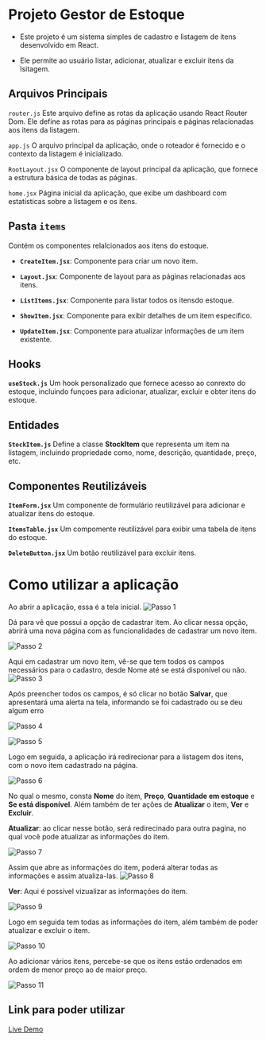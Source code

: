 # Projeto Gestor de Estoque

- Este projeto é um sistema simples de cadastro e listagem de itens desenvolvido em React. 

- Ele permite ao usuário listar, adicionar, atualizar e excluir itens da lsitagem.

## Arquivos Principais

`router.js`
 Este arquivo define as rotas da aplicação usando React Router Dom. Ele define as rotas para as páginas principais e páginas relacionadas aos itens da listagem.

 `app.js`
 O arquivo principal da aplicação, onde o roteador é fornecido e o contexto da listagem é inicializado.
 
 `RootLayout.jsx` O componente de layout principal da aplicação, que fornece a estrutura básica de todas as páginas.

`home.jsx` Página inicial da aplicação, que exibe um dashboard com estatísticas sobre a listagem e os itens.

## Pasta `items` 
Contém os componentes relalcionados aos itens do estoque.
    
- **`CreateItem.jsx`**: Componente para criar um novo item.
    
- **`Layout.jsx`**: Componente de layout para as páginas relacionadas aos itens.

- **`ListItems.jsx`**: Componente para listar todos os itensdo estoque.

- **`ShowItem.jsx`**: Componente para exibir detalhes de um item específico.

- **`UpdateItem.jsx`**: Componente para atualizar informações de um item existente.

## Hooks
**`useStock.js`**
Um hook personalizado que fornece acesso ao conrexto do estoque, incluindo funçoes para adicionar, atualizar, excluir e obter itens do estoque.

## Entidades

**`StockItem.js`**
Define a classe **StockItem** que representa um item na listagem, incluindo propriedade como, nome, descrição, quantidade, preço, etc.

## Componentes Reutilizáveis

**`ItemForm.jsx`**
Um componente de formulário reutilizável para adicionar e atualizar itens do estoque.

**`ItemsTable.jsx`**
Um compomente reutilizável para exibir uma tabela de itens do estoque.

**`DeleteButton.jsx`**
Um botão reutilizável para excluir itens.

# Como utilizar a aplicação

 Ao abrir a aplicação, essa é a tela inicial.
![Passo 1](/img/passo1.png)

 Dá para vê que possui a opção de cadastrar item. Ao clicar nessa opção, abrirá uma nova página com as funcionalidades de cadastrar um novo item. 


![Passo 2](/img/passo2.png)

Aqui em cadastrar um novo item, vê-se que tem todos os campos necessários para o cadastro, desde Nome até se está disponível ou não. 
![Passo 3](/img/passo3.png)

Após preencher todos os campos, é só clicar no botão **Salvar**, que apresentará uma alerta na tela, informando se foi cadastrado ou se deu algum erro

![Passo 4](/img/passo4.png)

![Passo 5](/img/passo5.png)

Logo em seguida, a aplicação irá redirecionar para a listagem dos itens, com o novo item cadastrado na página.

![Passo 6](/img/passo6.png)

No qual o mesmo, consta **Nome** do item, **Preço**, **Quantidade em estoque** e **Se está disponível**. Além também de ter ações de **Atualizar** o item, **Ver** e **Excluir**.

**Atualizar**:  ao clicar nesse botão, será redirecinado para outra pagina, no qual você pode atualizar as informações do item.

![Passo 7](/img/passo7.png)

Assim que abre as informações do item, poderá alterar todas as informações e assim atualiza-las.
![Passo 8](/img/passo8.png)

**Ver**: Aqui é possível vizualizar as informações do item.

![Passo 9](/img/passo9.png)

Logo em seguida tem todas as informações do item, além também de poder atualizar e excluir o item.

![Passo 10](/img/passo10.png)

Ao adicionar vários itens, percebe-se que os itens estão ordenados em ordem de menor preço ao de maior preço.

![Passo 11](/img/passo11.png)


## Link para poder utilizar


 [Live Demo](https://valderlanjs.github.io/sistema_solar/) 
 